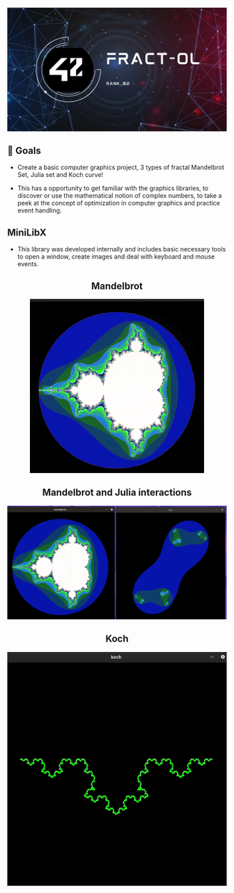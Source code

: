 ![Banner](img/fractol_banner.jpg "ps banner") <br>

<div>
<h2> 🏁 Goals </h2>

- Create a basic computer graphics project, 3 types of fractal Mandelbrot Set, Julia set and Koch curve!

- This has a opportunity to get familiar with the graphics libraries, to discover or use the mathematical notion of complex numbers, to take a peek at the concept of optimization in computer graphics and practice event handling.

</div>
 <h2>MiniLibX</h2>
 
- This library was developed internally and includes basic necessary tools to open a window, create images and deal with keyboard and mouse events.

<div>
  
<div align="center">

<div align="center">
</div>
 <h2>Mandelbrot</h2>
 
![a](img/mandelbrot.gif)<br>

<div align="center">
</div>
 <h2>Mandelbrot and Julia interactions</h2>
 
![a](img/maj.gif)<br>

<div align="center">
</div>
 <h2>Koch</h2>
 
![b](img/koch.gif)<br>
